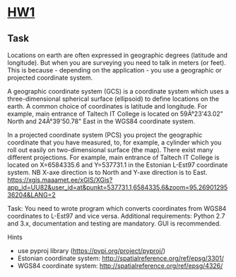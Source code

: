 # [HW1](https://enos.itcollege.ee/~eikivi/python/hw1.txt)

## Task

Locations on earth are often expressed in geographic degrees (latitude and longitude). But when you are surveying you need to talk in meters (or feet). This is because - depending on the application - you use a geographic or projected coordinate system.

A geographic coordinate system (GCS) is a coordinate system which uses a three-dimensional spherical surface (ellipsoid) to define locations on the earth. A common choice of coordinates is latitude and longitude. For example, main entrance of Taltech IT College is located on 59Ā°23'43.02" North and 24Ā°39'50.78" East in the WGS84 coordinate system. 

In a projected coordinate system (PCS) you project the geographic coordinate that you have measured, to, for example, a cylinder which you roll out easily on two-dimensional surface (the map). There exist many different projections. For example, main entrance of Taltech IT College is located on X=6584335.6 and Y=537731.1 in the Estonian L-Est97 coordinate system. 
NB X-axe direction is to North and Y-axe direction is to East. https://xgis.maaamet.ee/xGIS/XGis?app_id=UU82&user_id=at&punkt=537731.1,6584335.6&zoom=95.2690129536204&LANG=2

Task: You need to wrote program which converts coordinates from WGS84 coordinates to L-Est97 and vice versa.
Additional requirements: Python 2.7 and 3.x, documentation and testing are mandatory.
GUI is recommended.

Hints
* use pyproj  library (https://pypi.org/project/pyproj/)
* Estonian coordinate system: http://spatialreference.org/ref/epsg/3301/
* WGS84 coordinate system: http://spatialreference.org/ref/epsg/4326/

